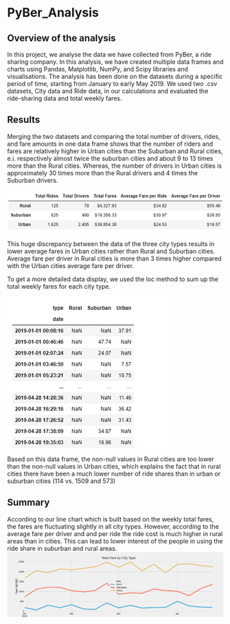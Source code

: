 # **PyBer_Analysis**

## **Overview of the analysis**
In this project, we analyse the data we have collected from PyBer, a ride sharing company. In this analysis, we have created multiple data frames and charts using Pandas, Matplotlib, NumPy, and Scipy libraries and visualisations. The analysis has been done on the datasets during a specific period of time, starting from January to early May 2019. We used two .csv datasets, City data and Ride data, in our calculations and evaluated the ride-sharing data and total weekly fares.

## **Results**
Merging the two datasets and comparing the total number of drivers, rides, and fare amounts in one data frame shows that the number of riders and fares are relatively higher in Urban cities than the Suburban and Rural cities, e.i. respectively almost twice the suburban cities and about 9 to 13 times more than the Rural cities. Whereas, the number of drivers in Urban cities is approximately 30 times more than the Rural drivers and 4 times the Suburban drivers.

![PyBer_summary_df.png](https://github.com/zkt2018/PyBer_Analysis/blob/main/Resources/PyBer_summary_df.png)

This huge discrepancy between the data of the three city types results in lower average fares in Urban cities rather than Rural and Suburban cities. Average fare per driver in Rural cities is more than 3 times higher compared with the Urban cities average fare per driver. 

To get a more detailed data display, we used the loc method to sum up the total weekly fares for each city type.

![Weekly_Total_Fare.png](https://github.com/zkt2018/PyBer_Analysis/blob/main/Resources/Weekly_Total_Fare.png)

Based on this data frame, the non-null values in Rural cities are too lower than the non-null values in Urban cities, which explains the fact that in rural cities there have been a much lower number of ride shares than in urban or suburban cities (114 vs. 1509 and 573)

## **Summary**
According to our line chart which is built based on the weekly total fares, the fares are fluctuating slightly in all city types. However, according to the average fare per driver and and per ride the ride cost is much higher in rural areas than in cities. This can lead to lower interest of the people in using the ride share in suburban and rural areas.
![PyBer_fare_summary.png](https://github.com/zkt2018/PyBer_Analysis/blob/main/analysis/PyBer_fare_summary.png)
